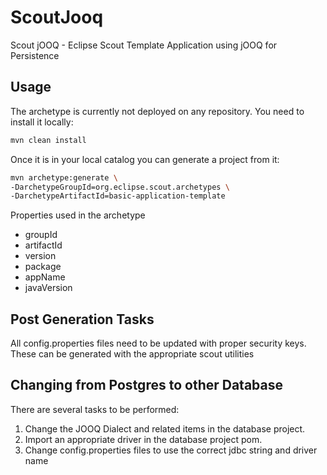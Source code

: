 # ScoutJooq
Scout jOOQ - Eclipse Scout Template Application using jOOQ for Persistence

## Usage

The archetype is currently not deployed on any repository. You need to install it locally:


```bash
mvn clean install

```

Once it is in your local catalog you can generate a project from it:

```bash
mvn archetype:generate \
-DarchetypeGroupId=org.eclipse.scout.archetypes \
-DarchetypeArtifactId=basic-application-template
```

Properties used in the archetype

* groupId
* artifactId
* version
* package
* appName
* javaVersion

## Post Generation Tasks

All config.properties files need to be updated with proper security keys. These can be generated with the appropriate scout utilities

## Changing from Postgres to other Database

There are several tasks to be performed:

1. Change the JOOQ Dialect and related items in the database project.
2. Import an appropriate driver in the database project pom.
3. Change config.properties files to use the correct jdbc string and driver name
